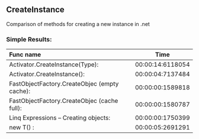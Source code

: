 ## CreateInstance
Comparison of methods for creating a new instance in .net

### Simple Results:
Func name|Time
:--|:-:
Activator.CreateInstance(Type):| 00:00:14:6118054
Activator.CreateInstance<T>():|00:00:04:7137484
FastObjectFactory.CreateObjec (empty cache):|00:00:00:1589818
FastObjectFactory.CreateObjec (cache full):|00:00:00:1580787
Linq Expressions – Creating objects:|00:00:00:1750399
new T() :|00:00:05:2691291